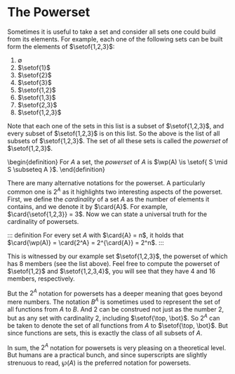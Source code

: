 # The Powerset

Sometimes it is useful to take a set and consider all sets one could build from its elements.
For example, each one of the following sets can be built form the elements of $\setof{1,2,3}$: 

1. $\emptyset$
1. $\setof{1}$
1. $\setof{2}$
1. $\setof{3}$
1. $\setof{1,2}$
1. $\setof{1,3}$
1. $\setof{2,3}$
1. $\setof{1,2,3}$

Note that each one of the sets in this list is a subset of $\setof{1,2,3}$, and every subset of $\setof{1,2,3}$ is on this list.
So the above is the list of all subsets of $\setof{1,2,3}$.
The set of all these sets is called the *powerset* of $\setof{1,2,3}$.

\begin{definition}
    For $A$ a set, the *powerset* of $A$ is $\wp(A) \is \setof{ S \mid S \subseteq A }$.
\end{definition}

There are many alternative notations for the powerset.
A particularly common one is $2^A$ as it highlights two interesting aspects of the powerset.
First, we define the *cardinality* of a set $A$ as the number of elements it contains, and we denote it by $\card{A}$.
For example, $\card{\setof{1,2,3}} = 3$.
Now we can state a universal truth for the cardinality of powersets.

::: definition
    For every set $A$ with $\card{A} = n$, it holds that $\card{\wp(A)} = \card{2^A} = 2^{\card{A}} = 2^n$.
:::

This is witnessed by our example set $\setof{1,2,3}$, the powerset of which has $8$ members (see the list above).
Feel free to compute the powerset of $\setof{1,2}$ and $\setof{1,2,3,4}$, you will see that they have $4$ and $16$ members, respectively.

But the $2^A$ notation for powersets has a deeper meaning that goes beyond mere numbers.
The notation $B^A$ is sometimes used to represent the set of all functions from $A$ to $B$.
And $2$ can be construed not just as the number $2$, but as any set with cardinality $2$, including $\setof{\top, \bot}$.
So $2^A$ can be taken to denote the set of all functions from $A$ to $\setof{\top, \bot}$.
But since functions are sets, this is exactly the class of all subsets of $A$.

In sum, the $2^A$ notation for powersets is very pleasing on a theoretical level.
But humans are a practical bunch, and since superscripts are slightly strenuous to read, $\wp(A)$ is the preferred notation for powersets.
